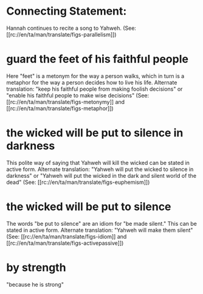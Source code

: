 # Connecting Statement:

Hannah continues to recite a song to Yahweh. (See: [[rc://en/ta/man/translate/figs-parallelism]])

# guard the feet of his faithful people

Here "feet" is a metonym for the way a person walks, which in turn is a metaphor for the way a person decides how to live his life. Alternate translation: "keep his faithful people from making foolish decisions" or "enable his faithful people to make wise decisions" (See: [[rc://en/ta/man/translate/figs-metonymy]] and [[rc://en/ta/man/translate/figs-metaphor]])

# the wicked will be put to silence in darkness

This polite way of saying that Yahweh will kill the wicked can be stated in active form. Alternate translation: "Yahweh will put the wicked to silence in darkness" or "Yahweh will put the wicked in the dark and silent world of the dead" (See: [[rc://en/ta/man/translate/figs-euphemism]])

# the wicked will be put to silence

The words "be put to silence" are an idiom for "be made silent." This can be stated in active form. Alternate translation: "Yahweh will make them silent" (See: [[rc://en/ta/man/translate/figs-idiom]] and [[rc://en/ta/man/translate/figs-activepassive]])

# by strength

"because he is strong"


